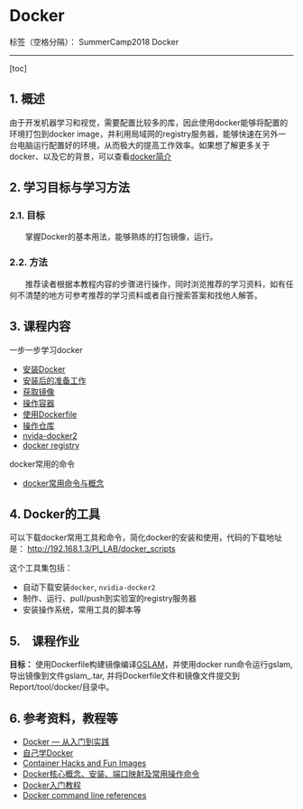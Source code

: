 # Docker

标签（空格分隔）： SummerCamp2018 Docker

---

[toc]

## 1. 概述

由于开发机器学习和视觉，需要配置比较多的库，因此使用docker能够将配置的环境打包到docker image，并利用局域网的registry服务器，能够快速在另外一台电脑运行配置好的环境，从而极大的提高工作效率。如果想了解更多关于docker、以及它的背景，可以查看[docker简介](content/about_docker.md)


## 2. 学习目标与学习方法
### 2.1. 目标
　　掌握Docker的基本用法，能够熟练的打包镜像，运行。

### 2.2. 方法
　　推荐读者根据本教程内容的步骤进行操作，同时浏览推荐的学习资料，如有任何不清楚的地方可参考推荐的学习资料或者自行搜索答案和找他人解答。
　　

## 3. 课程内容

一步一步学习docker
* [安装Docker](content/install.md)
* [安装后的准备工作](content/prepare.md)
* [获取镜像](content/pull.md)
* [操作容器](content/container.md)
* [使用Dockerfile](content/dockerfile.md)
* [操作仓库](content/push.md)
* [nvida-docker2](content/nvidia-docker2.md)
* [docker registry](content/docker_registry.md)


docker常用的命令
* [docker常用命令与概念](content/docker_commands.md)

## 4. Docker的工具
可以下载docker常用工具和命令，简化docker的安装和使用，代码的下载地址是： http://192.168.1.3/PI_LAB/docker_scripts

这个工具集包括：
* 自动下载安装`docker`, `nvidia-docker2`
* 制作、运行、pull/push到实验室的registry服务器
* 安装操作系统，常用工具的脚本等



## 5.　课程作业

**目标：** 使用Dockerfile构建镜像编译[GSLAM](https://github.com/zdzhaoyong/GSLAM)，并使用docker run命令运行gslam, 导出镜像到文件gslam_<yourname>.tar, 并将Dockerfile文件和镜像文件提交到Report/tool/docker/<yourname>目录中。


## 6. 参考资料，教程等

* [Docker — 从入门到实践]( https://yeasy.gitbooks.io/docker_practice)
* [自己学Docker](http://blog.csdn.net/Mungo/article/category/6183705)
* [Container Hacks and Fun Images](https://pan.baidu.com/s/1bn0hdpH)
* [Docker核心概念、安装、端口映射及常用操作命令](https://www.toutiao.com/a6587930586013237763)
* [Docker入门教程](https://www.toutiao.com/a6531975282004328963/)
* [Docker command line references](https://docs.docker.com/engine/reference/commandline/docker/)
